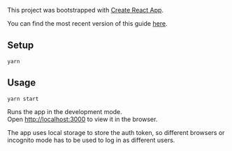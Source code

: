This project was bootstrapped with [Create React App](https://github.com/facebookincubator/create-react-app).

You can find the most recent version of this guide [here](https://github.com/facebookincubator/create-react-app/blob/master/packages/react-scripts/template/README.md).


## Setup

`yarn`

## Usage

`yarn start`

Runs the app in the development mode.<br>
Open [http://localhost:3000](http://localhost:3000) to view it in the browser.

The app uses local storage to store the auth token, so different browsers or incognito mode has to be used to log in as different users.

